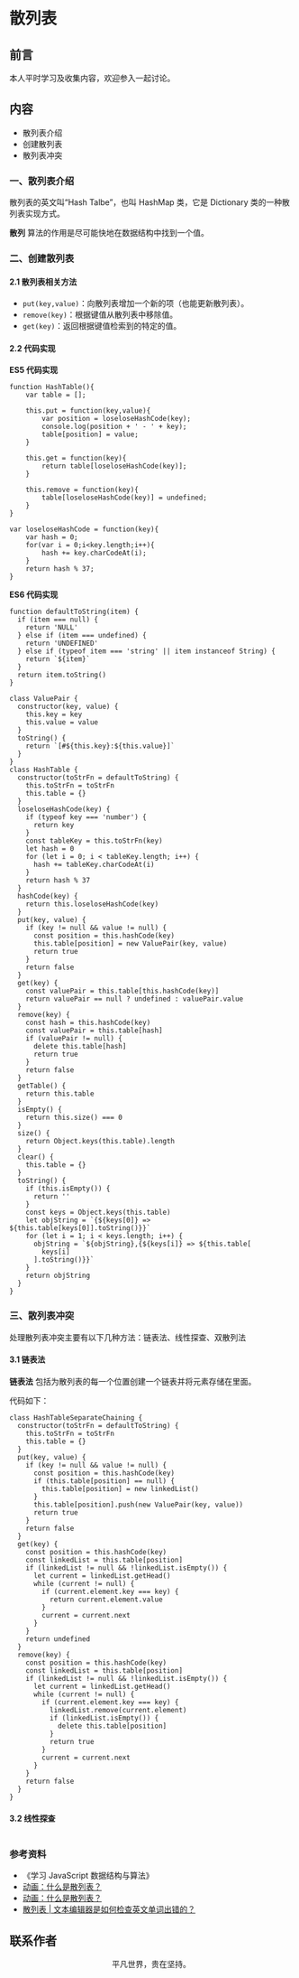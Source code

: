 # 散列表

## 前言

本人平时学习及收集内容，欢迎参入一起讨论。

## 内容

- 散列表介绍
- 创建散列表
- 散列表冲突

### 一、散列表介绍

散列表的英文叫“Hash Talbe”，也叫 HashMap 类，它是 Dictionary 类的一种散列表实现方式。

**散列** 算法的作用是尽可能快地在数据结构中找到一个值。

### 二、创建散列表

#### 2.1 散列表相关方法

- `put(key,value)`：向散列表增加一个新的项（也能更新散列表）。
- `remove(key)`：根据键值从散列表中移除值。
- `get(key)`：返回根据键值检索到的特定的值。

#### 2.2 代码实现

**ES5 代码实现**

```
function HashTable(){
    var table = [];

    this.put = function(key,value){
        var position = loseloseHashCode(key);
        console.log(position + ' - ' + key);
        table[position] = value;
    }

    this.get = function(key){
        return table[loseloseHashCode(key)];
    }

    this.remove = function(key){
        table[loseloseHashCode(key)] = undefined;
    }
}

var loseloseHashCode = function(key){
    var hash = 0;
    for(var i = 0;i<key.length;i++){
        hash += key.charCodeAt(i);
    }
    return hash % 37;
}
```

**ES6 代码实现**

```
function defaultToString(item) {
  if (item === null) {
    return 'NULL'
  } else if (item === undefined) {
    return 'UNDEFINED'
  } else if (typeof item === 'string' || item instanceof String) {
    return `${item}`
  }
  return item.toString()
}

class ValuePair {
  constructor(key, value) {
    this.key = key
    this.value = value
  }
  toString() {
    return `[#${this.key}:${this.value}]`
  }
}
class HashTable {
  constructor(toStrFn = defaultToString) {
    this.toStrFn = toStrFn
    this.table = {}
  }
  loseloseHashCode(key) {
    if (typeof key === 'number') {
      return key
    }
    const tableKey = this.toStrFn(key)
    let hash = 0
    for (let i = 0; i < tableKey.length; i++) {
      hash += tableKey.charCodeAt(i)
    }
    return hash % 37
  }
  hashCode(key) {
    return this.loseloseHashCode(key)
  }
  put(key, value) {
    if (key != null && value != null) {
      const position = this.hashCode(key)
      this.table[position] = new ValuePair(key, value)
      return true
    }
    return false
  }
  get(key) {
    const valuePair = this.table[this.hashCode(key)]
    return valuePair == null ? undefined : valuePair.value
  }
  remove(key) {
    const hash = this.hashCode(key)
    const valuePair = this.table[hash]
    if (valuePair != null) {
      delete this.table[hash]
      return true
    }
    return false
  }
  getTable() {
    return this.table
  }
  isEmpty() {
    return this.size() === 0
  }
  size() {
    return Object.keys(this.table).length
  }
  clear() {
    this.table = {}
  }
  toString() {
    if (this.isEmpty()) {
      return ''
    }
    const keys = Object.keys(this.table)
    let objString = `{${keys[0]} => ${this.table[keys[0]].toString()}}`
    for (let i = 1; i < keys.length; i++) {
      objString = `${objString},{${keys[i]} => ${this.table[
        keys[i]
      ].toString()}}`
    }
    return objString
  }
}
```

### 三、散列表冲突

处理散列表冲突主要有以下几种方法：链表法、线性探查、双散列法

#### 3.1 链表法

**链表法** 包括为散列表的每一个位置创建一个链表并将元素存储在里面。

代码如下：

```
class HashTableSeparateChaining {
  constructor(toStrFn = defaultToString) {
    this.toStrFn = toStrFn
    this.table = {}
  }
  put(key, value) {
    if (key != null && value != null) {
      const position = this.hashCode(key)
      if (this.table[position] == null) {
        this.table[position] = new linkedList()
      }
      this.table[position].push(new ValuePair(key, value))
      return true
    }
    return false
  }
  get(key) {
    const position = this.hashCode(key)
    const linkedList = this.table[position]
    if (linkedList != null && !linkedList.isEmpty()) {
      let current = linkedList.getHead()
      while (current != null) {
        if (current.element.key === key) {
          return current.element.value
        }
        current = current.next
      }
    }
    return undefined
  }
  remove(key) {
    const position = this.hashCode(key)
    const linkedList = this.table[position]
    if (linkedList != null && !linkedList.isEmpty()) {
      let current = linkedList.getHead()
      while (current != null) {
        if (current.element.key === key) {
          linkedList.remove(current.element)
          if (linkedList.isEmpty()) {
            delete this.table[position]
          }
          return true
        }
        current = current.next
      }
    }
    return false
  }
}
```

#### 3.2 线性探查

```

```

### 参考资料

- 《学习 JavaScript 数据结构与算法》
- [动画：什么是散列表？](https://mp.weixin.qq.com/s/EJt0wvsVujKy040Juq28Qw)
- [动画：什么是散列表？](https://mp.weixin.qq.com/s/EJt0wvsVujKy040Juq28Qw)
- [散列表 | 文本编辑器是如何检查英文单词出错的？](https://mp.weixin.qq.com/s/5ABSQrCuexhoKWHouL-YIA)

## 联系作者

<div align="center">
    <p>
        平凡世界，贵在坚持。
    </p>
    <img :src="$withBase('/about/contact.png')" />
</div>
